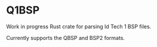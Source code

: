 # Q1BSP

Work in progress Rust crate for parsing Id Tech 1 BSP files.

Currently supports the QBSP and BSP2 formats.